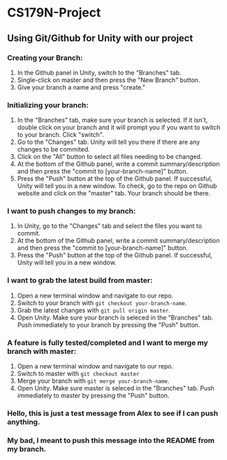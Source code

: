 # CS179N-Project
## Using Git/Github for Unity with our project
### Creating your Branch:
1. In the Github panel in Unity, switch to the "Branches" tab. 
2. Single-click on master and then press the "New Branch" button. 
3. Give your branch a name and press "create."

### Initializing your branch:
1. In the "Branches" tab, make sure your branch is selected. If it isn't, double click on your branch and it will prompt you if you want to switch to your branch. Click "switch".
2. Go to the "Changes" tab. Unity will tell you there if there are any changes to be commited.
3. Click on the "All" button to select all files needing to be changed.
4. At the bottom of the Github panel, write a commit summary/description and then press the "commit to \[your-branch-name]\" button.
5. Press the "Push" button at the top of the Github panel. If successful, Unity will tell you in a new window. To check, go to the repo on Github website and click on the "master" tab. Your branch should be there.

### I want to push changes to my branch:
1. In Unity, go to the "Changes" tab and select the files you want to commit.
2. At the bottom of the Github panel, write a commit summary/description and then press the "commit to \[your-branch-name]\" button.
3. Press the "Push" button at the top of the Github panel. If successful, Unity will tell you in a new window.

### I want to grab the latest build from master:
1. Open a new terminal window and navigate to our repo.
2. Switch to your branch with
`git checkout your-branch-name`.
3. Grab the latest changes with
`git pull origin master`.
4. Open Unity. Make sure your branch is seleced in the "Branches" tab. Push immediately to your branch by pressing the "Push" button.

### A feature is fully tested/completed and I want to merge my branch with master:
1. Open a new terminal window and navigate to our repo.
2. Switch to master with
`git checkout master`
3. Merge your branch with `git merge your-branch-name`.
4. Open Unity. Make sure master is seleced in the "Branches" tab. Push immediately to master by pressing the "Push" button.

### Hello, this is just a test message from Alex to see if I can push anything.
### My bad, I meant to push this message into the README from my branch.
